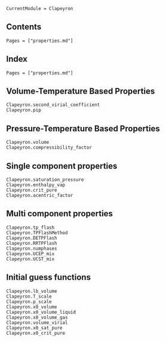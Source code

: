 ```@meta
CurrentModule = Clapeyron
```

## Contents

```@contents
Pages = ["properties.md"]
```

## Index

```@index
Pages = ["properties.md"]
```

## Volume-Temperature Based Properties

```@docs
Clapeyron.second_virial_coefficient
Clapeyron.pip
```
## Pressure-Temperature Based Properties

```@docs
Clapeyron.volume
Clapeyron.compressibility_factor
```
## Single component properties

```@docs
Clapeyron.saturation_pressure
Clapeyron.enthalpy_vap
Clapeyron.crit_pure
Clapeyron.acentric_factor
```

## Multi component properties

```@docs
Clapeyron.tp_flash
Clapeyron.TPFlashMethod
Clapeyron.DETPFlash
Clapeyron.RRTPFlash
Clapeyron.numphases
Clapeyron.UCEP_mix
Clapeyron.UCST_mix
```

## Initial guess functions
```@docs
Clapeyron.lb_volume
Clapeyron.T_scale
Clapeyron.p_scale
Clapeyron.x0_volume
Clapeyron.x0_volume_liquid
Clapeyron.x0_volume_gas
Clapeyron.volume_virial
Clapeyron.x0_sat_pure
Clapeyron.x0_crit_pure
```


